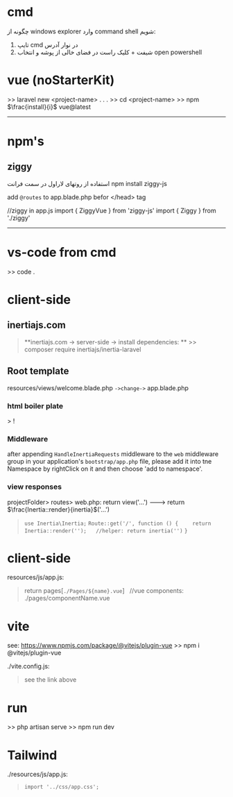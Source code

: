 # cmd
چگونه از windows explorer وارد command shell شویم:
1. تایپ cmd در نوار آدرس
2. شیفت + کلیک راست در فضای خالی از پوشه و انتخاب open powershell
# vue (noStarterKit)
\>> laravel new \<project-name>
. . .
\>> cd \<project-name>
\>> npm $\frac{install}{i}$ vue@latest

---
# npm's
## ziggy
استفاده از روتهای لاراول در سمت فرانت
npm install ziggy-js

add `@routes` to app.blade.php befor \</head> tag

//ziggy in app.js
import { ZiggyVue } from 'ziggy-js'
import { Ziggy } from './ziggy'

---
# vs-code from cmd
\>> code .
# client-side
## inertiajs.com
>**inertiajs.com -> server-side -> install dependencies: **
\>> composer require inertiajs/inertia-laravel

## Root template
resources/views/welcome.blade.php `->change->` app.blade.php 
### html boiler plate
\> !
### Middleware
after appending `HandleInertiaRequests` middleware to the `web` middleware group in your application's `bootstrap/app.php` file, please add it into tne Namespace by rightClick on it and then choose 'add to namespace'.
### view responses
projectFolder> routes> web.php:
return view('...') ---> return $\frac{Inertia::render}{inertia}$('...')
>`use Inertia\Inertia;`
`Route::get('/', function () {`
`    return Inertia::render('');   //helper: return inertia('')`
`}`
# client-side
resources/js/app.js:
>return pages\[`./Pages/${name}.vue`]   //vue components: ./pages/componentName.vue

# vite
see: https://www.npmjs.com/package/@vitejs/plugin-vue
\>> npm i @vitejs/plugin-vue

./vite.config.js:
>see the link above
# run
\>> php artisan serve
\>> npm run dev

# Tailwind
./resources/js/app.js:
>`import '../css/app.css';`